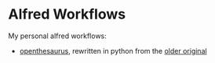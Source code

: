 # Alfred Workflows

My personal alfred workflows:

* [openthesaurus](openthesaurus), rewritten in python from the [older original](https://github.com/AndreasWidmer/alfred3-openthesaurus)